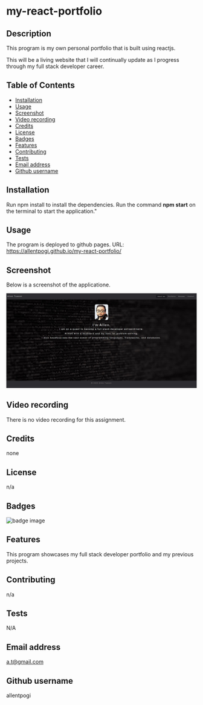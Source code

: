 # my-react-portfolio

## Description

This program is my own personal portfolio that is built using reactjs.

This will be a living website that I will continually update as I progress through my full stack developer career.

## Table of Contents
- [Installation](#installation)
- [Usage](#usage)
- [Screenshot](#screenshot)
- [Video recording](#video-recording)
- [Credits](#credits)
- [License](#license)
- [Badges](#badges)
- [Features](#features)
- [Contributing](#contributing)
- [Tests](#tests)
- [Email address](#email-address)
- [Github username](#github-username)

## Installation
Run npm install to install the dependencies.
Run the command **npm start** on the terminal to start the application."

## Usage
The program is deployed to github pages.
URL: https://allentpogi.github.io/my-react-portfolio/

## Screenshot

Below is a screenshot of the applicatione.

![screenshot](./src/images/screenshot.JPG)


## Video recording

There is no video recording for this assignment.


## Credits
none

## License
n/a

## Badges
![badge image](https://img.shields.io/github/languages/top/lernantino/badmath)

## Features
This program showcases my full stack developer portfolio and my previous projects.

## Contributing
n/a

## Tests
N/A

## Email address
a.t@gmail.com

## Github username
allentpogi
